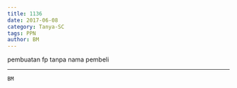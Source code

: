 ```yaml
---
title: 1136
date: 2017-06-08
category: Tanya-SC
tags: PPN
author: BM
---
```


pembuatan fp tanpa nama pembeli

---



`BM`
